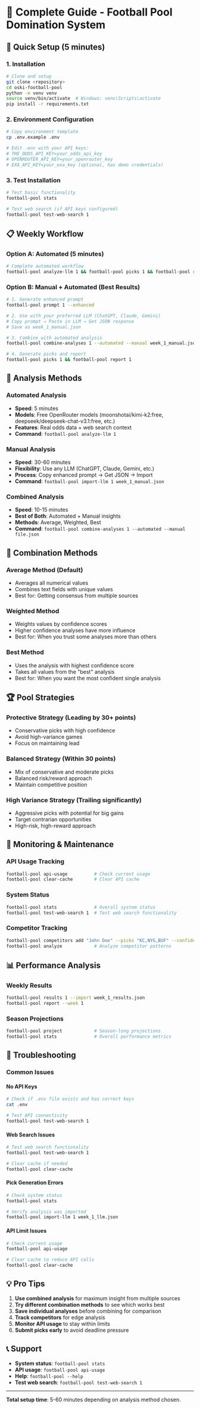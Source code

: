 # 📖 Complete Guide - Football Pool Domination System

## 🚀 Quick Setup (5 minutes)

### 1. Installation
```bash
# Clone and setup
git clone <repository>
cd oski-football-pool
python -m venv venv
source venv/bin/activate  # Windows: venv\Scripts\activate
pip install -r requirements.txt
```

### 2. Environment Configuration
```bash
# Copy environment template
cp .env.example .env

# Edit .env with your API keys:
# THE_ODDS_API_KEY=your_odds_api_key
# OPENROUTER_API_KEY=your_openrouter_key
# EXA_API_KEY=your_exa_key (optional, has demo credentials)
```

### 3. Test Installation
```bash
# Test basic functionality
football-pool stats

# Test web search (if API keys configured)
football-pool test-web-search 1
```

## 📋 Weekly Workflow

### Option A: Automated (5 minutes)
```bash
# Complete automated workflow
football-pool analyze-llm 1 && football-pool picks 1 && football-pool report 1
```

### Option B: Manual + Automated (Best Results)
```bash
# 1. Generate enhanced prompt
football-pool prompt 1 --enhanced

# 2. Use with your preferred LLM (ChatGPT, Claude, Gemini)
# Copy prompt → Paste in LLM → Get JSON response
# Save as week_1_manual.json

# 3. Combine with automated analysis
football-pool combine-analyses 1 --automated --manual week_1_manual.json

# 4. Generate picks and report
football-pool picks 1 && football-pool report 1
```

## 🎯 Analysis Methods

### Automated Analysis
- **Speed**: 5 minutes
- **Models**: Free OpenRouter models (moonshotai/kimi-k2:free, deepseek/deepseek-chat-v3.1:free, etc.)
- **Features**: Real odds data + web search context
- **Command**: `football-pool analyze-llm 1`

### Manual Analysis
- **Speed**: 30-60 minutes
- **Flexibility**: Use any LLM (ChatGPT, Claude, Gemini, etc.)
- **Process**: Copy enhanced prompt → Get JSON → Import
- **Command**: `football-pool import-llm 1 week_1_manual.json`

### Combined Analysis
- **Speed**: 10-15 minutes
- **Best of Both**: Automated + Manual insights
- **Methods**: Average, Weighted, Best
- **Command**: `football-pool combine-analyses 1 --automated --manual file.json`

## 🔀 Combination Methods

### Average Method (Default)
- Averages all numerical values
- Combines text fields with unique values
- Best for: Getting consensus from multiple sources

### Weighted Method
- Weights values by confidence scores
- Higher confidence analyses have more influence
- Best for: When you trust some analyses more than others

### Best Method
- Uses the analysis with highest confidence score
- Takes all values from the "best" analysis
- Best for: When you want the most confident single analysis

## 🏆 Pool Strategies

### Protective Strategy (Leading by 30+ points)
- Conservative picks with high confidence
- Avoid high-variance games
- Focus on maintaining lead

### Balanced Strategy (Within 30 points)
- Mix of conservative and moderate picks
- Balanced risk/reward approach
- Maintain competitive position

### High Variance Strategy (Trailing significantly)
- Aggressive picks with potential for big gains
- Target contrarian opportunities
- High-risk, high-reward approach

## 🔧 Monitoring & Maintenance

### API Usage Tracking
```bash
football-pool api-usage          # Check current usage
football-pool clear-cache        # Clear API cache
```

### System Status
```bash
football-pool stats              # Overall system status
football-pool test-web-search 1  # Test web search functionality
```

### Competitor Tracking
```bash
football-pool competitors add "John Doe" --picks "KC,NYG,BUF" --confidence "20,19,18"
football-pool analyze            # Analyze competitor patterns
```

## 📊 Performance Analysis

### Weekly Results
```bash
football-pool results 1 --import week_1_results.json
football-pool report --week 1
```

### Season Projections
```bash
football-pool project            # Season-long projections
football-pool stats              # Overall performance metrics
```

## 🚨 Troubleshooting

### Common Issues

#### No API Keys
```bash
# Check if .env file exists and has correct keys
cat .env

# Test API connectivity
football-pool test-web-search 1
```

#### Web Search Issues
```bash
# Test web search functionality
football-pool test-web-search 1

# Clear cache if needed
football-pool clear-cache
```

#### Pick Generation Errors
```bash
# Check system status
football-pool stats

# Verify analysis was imported
football-pool import-llm 1 week_1_llm.json
```

#### API Limit Issues
```bash
# Check current usage
football-pool api-usage

# Clear cache to reduce API calls
football-pool clear-cache
```

## 💡 Pro Tips

1. **Use combined analysis** for maximum insight from multiple sources
2. **Try different combination methods** to see which works best
3. **Save individual analyses** before combining for comparison
4. **Track competitors** for edge analysis
5. **Monitor API usage** to stay within limits
6. **Submit picks early** to avoid deadline pressure

## 📞 Support

- **System status**: `football-pool stats`
- **API usage**: `football-pool api-usage`
- **Help**: `football-pool --help`
- **Test web search**: `football-pool test-web-search 1`

---

**Total setup time**: 5-60 minutes depending on analysis method chosen.
